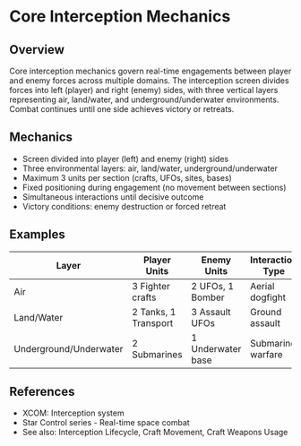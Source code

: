 # Core Interception Mechanics

## Overview
Core interception mechanics govern real-time engagements between player and enemy forces across multiple domains. The interception screen divides forces into left (player) and right (enemy) sides, with three vertical layers representing air, land/water, and underground/underwater environments. Combat continues until one side achieves victory or retreats.

## Mechanics
- Screen divided into player (left) and enemy (right) sides
- Three environmental layers: air, land/water, underground/underwater
- Maximum 3 units per section (crafts, UFOs, sites, bases)
- Fixed positioning during engagement (no movement between sections)
- Simultaneous interactions until decisive outcome
- Victory conditions: enemy destruction or forced retreat

## Examples
| Layer | Player Units | Enemy Units | Interaction Type |
|-------|--------------|-------------|------------------|
| Air | 3 Fighter crafts | 2 UFOs, 1 Bomber | Aerial dogfight |
| Land/Water | 2 Tanks, 1 Transport | 3 Assault UFOs | Ground assault |
| Underground/Underwater | 2 Submarines | 1 Underwater base | Submarine warfare |

## References
- XCOM: Interception system
- Star Control series - Real-time space combat
- See also: Interception Lifecycle, Craft Movement, Craft Weapons Usage